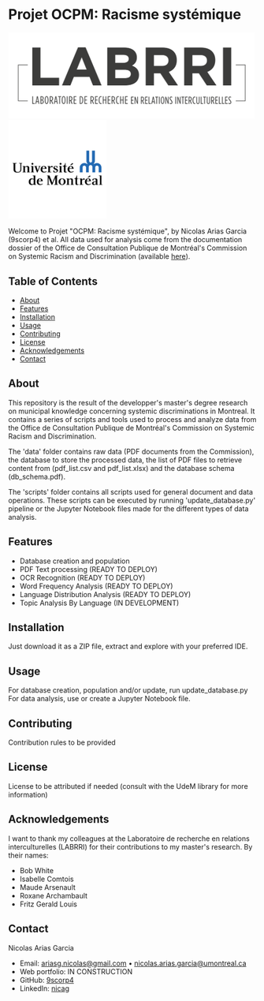 # Projet OCPM: Racisme systémique

[<img src="images/labbri_logo_retina.png" alt="LABRRI" width="500"/>](https://labrri.net/)  [<img src="images/universite-de-montreal-logo-png-transparent.png" alt="Université de Montréal" width="200"/>](https://umontreal.ca/)

Welcome to Projet "OCPM: Racisme systémique", by Nicolas Arias Garcia (9scorp4) et al. All data used for analysis come from the documentation dossier of the Office de Consultation Publique de Montréal's Commission on Systemic Racism and Discrimination (available [here](https://ocpm.qc.ca/fr/r%26ds/documentation)).

## Table of Contents

- [About](#about)
- [Features](#features)
- [Installation](#installation)
- [Usage](#usage)
- [Contributing](#contributing)
- [License](#license)
- [Acknowledgements](#acknowledgements)
- [Contact](#contact)

## About

This repository is the result of the developper's master's degree research on municipal knowledge concerning systemic discriminations in Montreal. It contains a series of scripts and tools used to process and analyze data from the Office de Consultation Publique de Montréal's Commission on Systemic Racism and Discrimination.

The 'data' folder contains raw data (PDF documents from the Commission), the database to store the processed data, the list of PDF files to retrieve content from (pdf_list.csv and pdf_list.xlsx) and the database schema (db_schema.pdf).

The 'scripts' folder contains all scripts used for general document and data operations. These scripts can be executed by running 'update_database.py' pipeline or the Jupyter Notebook files made for the different types of data analysis.

## Features

- Database creation and population
- PDF Text processing (READY TO DEPLOY)
- OCR Recognition (READY TO DEPLOY)
- Word Frequency Analysis (READY TO DEPLOY)
- Language Distribution Analysis (READY TO DEPLOY)
- Topic Analysis By Language (IN DEVELOPMENT)

## Installation

Just download it as a ZIP file, extract and explore with your preferred IDE.

## Usage

For database creation, population and/or update, run update_database.py
For data analysis, use or create a Jupyter Notebook file.

## Contributing

Contribution rules to be provided

## License

License to be attributed if needed (consult with the UdeM library for more information)

## Acknowledgements

I want to thank my colleagues at the Laboratoire de recherche en relations interculturelles (LABRRI) for their contributions to my master's research. By their names:
- Bob White
- Isabelle Comtois
- Maude Arsenault
- Roxane Archambault
- Fritz Gerald Louis

## Contact

Nicolas Arias Garcia
- Email: ariasg.nicolas@gmail.com  •  nicolas.arias.garcia@umontreal.ca
- Web portfolio: IN CONSTRUCTION
- GitHub: [9scorp4](https://github.com/9scorp4)
- LinkedIn: [nicag](https://www.linkedin.com/in/nicag/)
